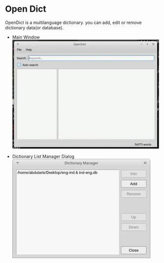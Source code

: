 # Open Dict
OpenDict is a multilanguage dictionary. you can add, edit or remove dictionary data(or database).

- Main Window<br>
![demo](demo.gif  "demo")

- Dictionary List Manager Dialog<br>
![screenshot](screenshot.png "screenshot")
